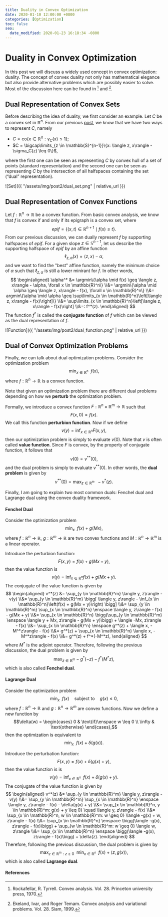 ```yaml
---
title: Duality in Convex Optimization
date: 2020-01-10 12:00:00 +0800
categories: [Optimization]
toc: false
seo:
  date_modified: 2020-01-23 16:18:34 -0800
---
```

# Duality in Convex Optimization

In this post we will discuss a widely used concept in convex optimization: duality. The concept of convex duality not only has mathematical elegance but also provide alternative problems which are possibly easier to solve. Most of the discussion here can be found in [^1] and [^2].

## Dual Representation of Convex Sets

Before describing the idea of duality, we first consider an example. Let $C$ be a convex set in $\mathbb{R}^n$. From our previous [post](https://zhenanf.blot.im/function-perspective-of-convex-sets-introduction-to-gauge-and-support-functions), we know that we have two ways to represent $C$, namely
* $C = \text{co}\{x \in \mathbb{R}^n: \gamma_C(x) \leq 1\}$; 
* $C = \bigcap\limits_{z \in \mathbb{S}^{n-1}}\{x: \langle z, x\rangle - \sigma_C(z) \leq 0\}$,

where the first one can be seen as representing $C$ by convex hull of a set of points (standard representation) and the second one can be seen as representing $C$ by the intersection of all halfspaces containing the set (“dual” representation). 

![Set]({{ "/assets/img/post2/dual_set.png" | relative_url }})
 

## Dual Representation of Convex Functions
Let $f: \mathbb{R}^n \to \mathbb{R}$ be a convex function. From basic convex analysis, we know that $f$ is convex if and only if its epigraph is a convex set, where $$epif = \{(x, t) \in \mathbb{R}^{n + 1} \mid f(x) \leq t\}.$$ From our previous discussion, we can dually represent $f$ by supporting halfspaces of $epif$. For a given slope $z \in \mathbb{S}^{n - 1}$, let us describe the supporting halfspace of $epif$ by an affine function $$\ell_{z, \alpha}(x) = \langle z, x\rangle - \alpha,$$ and we want to find the "best" affine function, namely the minimum choice of $\alpha$ such that $\ell_{z, \alpha}$ is still a lower minirant for $f$. In other words,   
$$
\begin{aligned}
 \alpha^* &= \argmin\{\alpha \mid f(x) \geq \langle z, x\rangle - \alpha, \forall x \in \mathbb{R}^n\} 
 \\&= \argmin\{\alpha \mid \alpha \geq \langle z, x\rangle - f(x), \forall x \in \mathbb{R}^n\}
 \\&= argmin\{\alpha \mid \alpha \geq \sup\limits_{x \in \mathbb{R}^n}\left[\langle z, x\rangle - f(x)\right]\}
 \\&= \sup\limits_{x \in \mathbb{R}^n}\left[\langle z, x\rangle - f(x)\right]
 \\&=: f^*(z).
\end{aligned}
$$ The function $f^*$ is called the **conjugate function** of $f$ which can be viewed as the dual representation of $f$.  

![Function]({{ "/assets/img/post2/dual_function.png" | relative_url }})

## Dual of Convex Optimization Problems
Finally, we can talk about dual optimization problems. Consider the optimization problem $$\min_{x \in \mathbb{R}^n} \enspace f(x),$$ where $f: \mathbb{R}^n \to \mathbb{R}$ is a convex function. 

Note that given an optimization problem there are different dual problems depending on how we **perturb** the optimization problem. 

Formally, we introduce a convex function $F: \mathbb{R}^n \times \mathbb{R}^m \to \mathbb{R}$ such that $$F(x, 0) = f(x).$$ We call this function **perturbion function**. Now if we define $$v(y) = \inf_{x \in \mathbb{R}^n} F(x, y),$$ then our optimization problem is simply to evaluate $v(0)$. Note that $v$ is often called **value function**. Since $F$ is convex, by the property of conjugate function, it follows that $$v(0) = v^{**}(0),$$ and the dual problem is simply to evaluate $v^{**}(0)$. In other words, the **dual problem** is given by $$v^{**}(0) = \max_{z \in \mathbb{R}^m}\enspace -v^*(z).$$

Finally, I am going to explain two most common duals: Fenchel dual and Lagrange dual using the convex duality framework.

#### Fenchel Dual
Consider the optimization problem $$\min_{x} \enspace f(x) + g(Mx),$$ where $f: \mathbb{R}^n \to \mathbb{R}$, $g: \mathbb{R}^m \to \mathbb{R}$ are two convex functions and $M: \mathbb{R}^n \to \mathbb{R}^m$ is a linear operator. 

Introduce the perturbion function: $$F(x, y) = f(x) + g(Mx + y),$$ then the value function is $$v(y) = \inf_{x \in \mathbb{R}^n}f(x) + g(Mx + y).$$ The conjugate of the value function is given by
$$
\begin{aligned}
 v^*(z) &= \sup_{y \in \mathbb{R}^m} \langle y, z\rangle - v(y)
 \\&= \sup_{y \in \mathbb{R}^m} \bigg[ \langle y, z\rangle - \inf_{x \in \mathbb{R}^n}\left(f(x) + g(Mx + y)\right) \bigg]
 \\&= \sup_{y \in \mathbb{R}^m} \sup_{x \in \mathbb{R}^n} \enspace \langle y, z\rangle - f(x) - g(Mx + y)
 \\&= \sup_{x \in \mathbb{R}^n} \bigg(\sup_{y \in \mathbb{R}^m} \enspace \langle y + Mx, z\rangle - g(Mx + y)\bigg) + \langle -Mx, z\rangle - f(x)
 \\&= \sup_{x \in \mathbb{R}^n} \enspace g^*(z) + \langle x, -M^*z\rangle - f(x)
 \\&= g^*(z) + \sup_{x \in \mathbb{R}^n} \langle x, -M^*z\rangle - f(x)
 \\&= g^*(z) + f^*(-M^*z),
\end{aligned}
$$ where $M^*$ is the adjoint operator. Therefore, following the previous discussion, the dual problem is given by $$\max_{z \in \mathbb{R}^m} - g^*(-z) - f^*(M^*z),$$ which is also called **Fenchel dual**.

#### Lagrange Dual
Consider the optimization problem $$\min_{x} \enspace f(x) \quad\text{subject to}\quad g(x) \leq 0,$$ where $f: \mathbb{R}^n \to \mathbb{R}$ and $g: \mathbb{R}^n \to \mathbb{R}^m$ are convex functions. Now we define a new function by 
$$\delta(w) =
  \begin{cases}
        0 & \text{if}\enspace w \leq 0 \\
        \infty & \text{otherwise}
  \end{cases},$$ then the optimization is equivalent to $$\min_{x} \enspace f(x) + \delta(g(x)).$$ 

Introduce the perturbation function: $$F(x, y) = f(x) + \delta(g(x) + y),$$ then the value function is is $$v(y) = \inf_{x \in \mathbb{R}^n} \enspace f(x) + \delta(g(x) + y).$$
The conjugate of the value function is given by
$$
\begin{aligned}
 v^*(z) &= \sup_{y \in \mathbb{R}^m} \langle y, z\rangle - v(y)
 \\&= \sup_{y \in \mathbb{R}^m} \sup_{x \in \mathbb{R}^n} \enspace \langle y, z\rangle - f(x) - \delta(g(x) + y)
 \\&= \sup_{x \in \mathbb{R}^n, y \in \mathbb{R}^m: g(x) + y \leq 0} \quad \langle y, z\rangle - f(x)
 \\&= \sup_{x \in \mathbb{R}^n, w \in \mathbb{R}^m: w \geq 0} \langle -g(x) + w, z\rangle - f(x)
 \\&= \sup_{x \in \mathbb{R}^n} \enspace \bigg(\langle -g(x), z\rangle - f(x)\bigg) + \sup_{w \in \mathbb{R}^m: w \geq 0} \langle w, z\rangle
 \\&= \sup_{x \in \mathbb{R}^n} \enspace \bigg(\langle -g(x), z\rangle - f(x)\bigg) + \delta(z).
\end{aligned}
$$
Therefore, following the previous discussion, the dual problem is given by 
$$
\max_{z \in \mathbb{R}^m: z \geq 0} \enspace \min_{x \in \mathbb{R}^n} \enspace f(x) + \langle z, g(x)\rangle,
$$ which is also called **Lagrange dual**.

#### References
[^1]: Rockafellar, R. Tyrrell. Convex analysis. Vol. 28. Princeton university press, 1970.
[^2]: Ekeland, Ivar, and Roger Temam. Convex analysis and variational problems. Vol. 28. Siam, 1999.